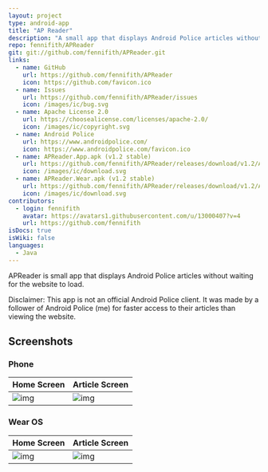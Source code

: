 ```yaml
---
layout: project
type: android-app
title: "AP Reader"
description: "A small app that displays Android Police articles without waiting for the website to load."
repo: fennifith/APReader
git: git://github.com/fennifith/APReader.git
links:
  - name: GitHub
    url: https://github.com/fennifith/APReader
    icon: https://github.com/favicon.ico
  - name: Issues
    url: https://github.com/fennifith/APReader/issues
    icon: /images/ic/bug.svg
  - name: Apache License 2.0
    url: https://choosealicense.com/licenses/apache-2.0/
    icon: /images/ic/copyright.svg
  - name: Android Police
    url: https://www.androidpolice.com/
    icon: https://www.androidpolice.com/favicon.ico
  - name: APReader.App.apk (v1.2 stable)
    url: https://github.com/fennifith/APReader/releases/download/v1.2/APReader.App.apk
    icon: /images/ic/download.svg
  - name: APReader.Wear.apk (v1.2 stable)
    url: https://github.com/fennifith/APReader/releases/download/v1.2/APReader.Wear.apk
    icon: /images/ic/download.svg
contributors:
  - login: fennifith
    avatar: https://avatars1.githubusercontent.com/u/13000407?v=4
    url: https://github.com/fennifith
isDocs: true
isWiki: false
languages:
  - Java
---
```


APReader is small app that displays Android Police articles without waiting for the website to load.

Disclaimer: This app is not an official Android Police client. It was made by a follower of Android Police (me) for faster access to their articles than viewing the website.

## Screenshots
### Phone

|Home Screen|Article Screen|
|-----|-----|
|![img](https://raw.githubusercontent.com/fennifith/APReader/master/./.github/images/main.png?raw=true)|![img](https://raw.githubusercontent.com/fennifith/APReader/master/./.github/images/article.png?raw=true)|

### Wear OS

|Home Screen|Article Screen|
|-----|-----|
|![img](./.github/images/wear-main.png?raw=true)|![img](./.github/images/wear-article.png?raw=true)|

